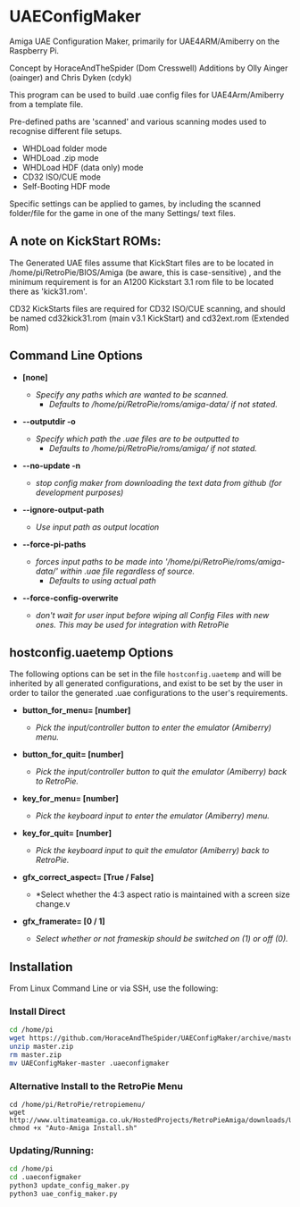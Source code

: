 # UAEConfigMaker

Amiga UAE Configuration Maker, primarily for UAE4ARM/Amiberry on the Raspberry Pi. 

Concept by HoraceAndTheSpider (Dom Cresswell)
Additions by Olly Ainger (oainger) and Chris Dyken (cdyk)

This program can be used to build .uae config files for UAE4Arm/Amiberry from a template file.

Pre-defined paths are 'scanned' and various scanning modes used to recognise different file setups.
- WHDLoad folder mode
- WHDLoad .zip mode
- WHDLoad HDF (data only) mode
- CD32 ISO/CUE mode
- Self-Booting HDF mode

Specific settings can be applied to games, by including the scanned folder/file for the game in one of the many Settings/ text files.

## A note on KickStart ROMs: 
The Generated UAE files assume that KickStart files are to be located in /home/pi/RetroPie/BIOS/Amiga  (be aware, this is case-sensitive) , and the minimum requirement is for an A1200 Kickstart 3.1 rom file to be located there as 'kick31.rom'.

CD32 KickStarts files are required for CD32 ISO/CUE scanning, and should be named cd32kick31.rom (main v3.1 KickStart) and cd32ext.rom (Extended Rom)

## Command Line Options

* **[none]**  
  * *Specify any paths which are wanted to be scanned.*
  	* *Defaults to /home/pi/RetroPie/roms/amiga-data/ if not stated.*

* **--outputdir -o**
  * *Specify which path the .uae files are to be outputted to*
  	* *Defaults to /home/pi/RetroPie/roms/amiga/ if not stated.*
  	
* **--no-update -n**
  * *stop config maker from downloading the text data from github (for development purposes)*

* **--ignore-output-path**
  * *Use input path as output location*
  
* **--force-pi-paths**
  * *forces input paths to be made into '/home/pi/RetroPie/roms/amiga-data/' within .uae file regardless of source.*
  	* *Defaults to using actual path*
   
* **--force-config-overwrite**
  * *don't wait for user input before wiping all Config Files with new ones. This may be used for integration with RetroPie*
  
  
## hostconfig.uaetemp Options
  
  The following options can be set in the file `hostconfig.uaetemp` and will be inherited by all generated configurations, and exist to be set by the user in order to tailor the generated .uae configurations to the user's requirements.
  
* **button_for_menu= [number]**
	* *Pick the input/controller button to enter the emulator (Amiberry) menu.*
	
* **button_for_quit= [number]**
	* *Pick the input/controller button to quit the emulator (Amiberry) back to RetroPie.*

* **key_for_menu= [number]**
	* *Pick the keyboard input to enter the emulator (Amiberry) menu.*

* **key_for_quit= [number]**
	* *Pick the keyboard input to quit the emulator (Amiberry) back to RetroPie.*

* **gfx_correct_aspect= [True / False]**
	* *Select whether the 4:3 aspect ratio is maintained with a screen size change.v

* **gfx_framerate= [0 / 1]**
	* *Select whether or not frameskip should be switched on (1) or off (0).*


## Installation
  
From Linux Command Line or via SSH, use the following:

### Install Direct
```bash
cd /home/pi
wget https://github.com/HoraceAndTheSpider/UAEConfigMaker/archive/master.zip
unzip master.zip
rm master.zip
mv UAEConfigMaker-master .uaeconfigmaker
```

### Alternative Install to the RetroPie Menu
```
cd /home/pi/RetroPie/retropiemenu/ 
wget http://www.ultimateamiga.co.uk/HostedProjects/RetroPieAmiga/downloads/UAE%20Config%20Maker.sh 
chmod +x "Auto-Amiga Install.sh"
```

### Updating/Running:
```bash
cd /home/pi
cd .uaeconfigmaker
python3 update_config_maker.py
python3 uae_config_maker.py 
```
